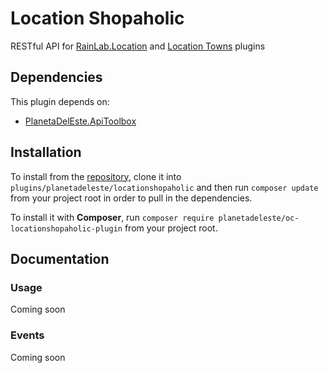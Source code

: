 # Location Shopaholic
RESTful API for [RainLab.Location](https://octobercms.com/plugin/rainlab-location) and [Location Towns](https://octobercms.com/plugin/vojtasvoboda-locationtown) plugins

## Dependencies
This plugin depends on:
- [PlanetaDelEste.ApiToolbox](https://github.com/planetadeleste/oc-api-toolbox)

## Installation
To install from the [repository](https://github.com/planetadeleste/oc-locationshopaholic-plugin), clone it into `plugins/planetadeleste/locationshopaholic` and then run `composer update` from your project root in order to pull in the dependencies.

To install it with **Composer**, run `composer require planetadeleste/oc-locationshopaholic-plugin` from your project root.

## Documentation

### Usage
Coming soon

### Events
Coming soon

